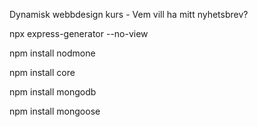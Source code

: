 Dynamisk webbdesign kurs - Vem vill ha mitt nyhetsbrev? 

npx express-generator --no-view

npm install nodmone

npm install core

npm install mongodb

npm install mongoose
